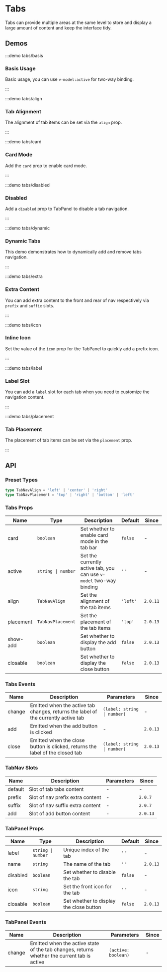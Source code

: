 # Tabs

Tabs can provide multiple areas at the same level to store and display a large amount of content and keep the interface tidy.

## Demos

:::demo tabs/basis

### Basis Usage

Basic usage, you can use `v-model:active` for two-way binding.

:::

:::demo tabs/align

### Tab Alignment

The alignment of tab items can be set via the `align` prop.

:::

:::demo tabs/card

### Card Mode

Add the `card` prop to enable card mode.

:::

:::demo tabs/disabled

### Disabled

Add a `disabled` prop to TabPanel to disable a tab navigation.

:::

:::demo tabs/dynamic

### Dynamic Tabs

This demo demonstrates how to dynamically add and remove tabs navigation.

:::

:::demo tabs/extra

### Extra Content

You can add extra content to the front and rear of nav respectively via `prefix` and `suffix` slots.

:::

:::demo tabs/icon

### Inline Icon

Set the value of the `icon` prop for the TabPanel to quickly add a prefix icon.

:::

:::demo tabs/label

### Label Slot

You can add a `label` slot for each tab when you need to customize the navigation content.

:::

:::demo tabs/placement

### Tab Placement

The placement of tab items can be set via the `placement` prop.

:::

## API

### Preset Types

```ts
type TabNavAlign = 'left' | 'center' | 'right'
type TabNavPlacement = 'top' | 'right' | 'bottom' | 'left'
```

### Tabs Props

| Name      | Type               | Description                                                         | Default  | Since    |
| --------- | ------------------ | ------------------------------------------------------------------- | -------- | -------- |
| card      | `boolean`          | Set whether to enable card mode in the tab bar                      | `false`  | -        |
| active    | `string \| number` | Set the currently active tab, you can use `v-model` two-way binding | `''`     | -        |
| align     | `TabNavAlign`      | Set the alignment of the tab items                                  | `'left'` | `2.0.11` |
| placement | `TabNavPlacement`  | Set the placement of the tab items                                  | `'top'`  | `2.0.13` |
| show-add  | `boolean`          | Set whether to display the add button                               | `false`  | `2.0.13` |
| closable  | `boolean`          | Set whether to display the close button                             | `false`  | `2.0.13` |

### Tabs Events

| Name   | Description                                                                        | Parameters                  | Since    |
| ------ | ---------------------------------------------------------------------------------- | --------------------------- | -------- |
| change | Emitted when the active tab changes, returns the label of the currently active tab | `(label: string \| number)` | -        |
| add    | Emitted when the add button is clicked                                             | -                           | `2.0.13` |
| close  | Emitted when the close button is clicked, returns the label of the closed tab      | `(label: string \| number)` | `2.0.13` |

### TabNav Slots

| Name    | Description                      | Parameters | Since    |
| ------- | -------------------------------- | ---------- | -------- |
| default | Slot of tab tabs content         | -          | -        |
| prefix  | Slot of nav prefix extra content | -          | `2.0.7`  |
| suffix  | Slot of nav suffix extra content | -          | `2.0.7`  |
| add     | Slot of add button content       | -          | `2.0.13` |

### TabPanel Props

| Name     | Type               | Description                             | Default | Since    |
| -------- | ------------------ | --------------------------------------- | ------- | -------- |
| label    | `string \| number` | Unique index of the tab                 | `''`    | -        |
| name     | `string`           | The name of the tab                     | `''`    | `2.0.13` |
| disabled | `boolean`          | Set whether to disable the tab          | `false` | -        |
| icon     | `string`           | Set the front icon for the tab          | `''`    | -        |
| closable | `boolean`          | Set whether to display the close button | `false` | `2.0.13` |

### TabPanel Events

| Name   | Description                                                                                 | Parameters          | Since |
| ------ | ------------------------------------------------------------------------------------------- | ------------------- | ----- |
| change | Emitted when the active state of the tab changes, returns whether the current tab is active | `(active: boolean)` | -     |
